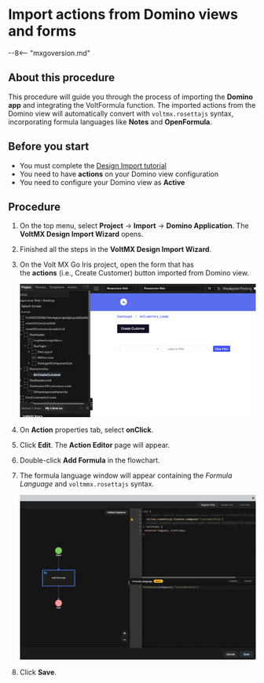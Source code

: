 # Import actions from Domino views and forms

--8<-- "mxgoversion.md"

## About this procedure

This procedure will guide you through the process of importing the **Domino app** and integrating the VoltFormula function. The imported actions from the Domino view will automatically convert with `voltmx.rosettajs` syntax, incorporating formula languages like **Notes** and **OpenFormula**.

## Before you start

- You must complete the [Design Import tutorial](../tutorials/designimport.md)
- You need to have **actions** on your Domino view configuration 
- You need to configure your Domino view as **Active**

## Procedure

1. On the top menu, select **Project** &rarr; **Import** &rarr; **Domino Application**. The **VoltMX Design Import Wizard** opens.
2. Finished all the steps in the **VoltMX Design Import Wizard**.
3. On the Volt MX Go Iris project, open the form that has the **actions** (i.e., Create Customer) button imported from Domino view.

    ![](../assets/images/dibutton.png)

4. On **Action** properties tab, select **onClick**.
5. Click **Edit**. The **Action Editor** page will appear.
6. Double-click **Add Formula** in the flowchart.
7. The formula language window will appear containing the *Formula Language* and `voltmmx.rosettajs` syntax.

    ![](../assets/images/divoltformula.png) 

8. Click **Save**.

